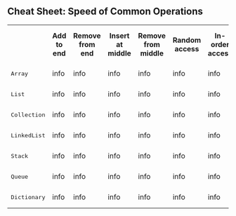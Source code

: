 ## Cheat Sheet: Speed of Common Operations

<table>
  <tr>
    <th> </th>
    <th>Add to end</th>
	<th>Remove from end</th>
	<th>Insert at middle</th>
	<th>Remove from middle</th>
	<th>Random access</th>
	<th>In-order access</th>
	<th>Search for specific element</th>
	<th>Notes</th>	
  </tr>
  <tr>
    <td><pre>Array</pre></td>
    <td>info</td>
    <td>info</td>
    <td>info</td>
    <td>info</td>
    <td>info</td>
    <td>info</td>
    <td>info</td>
	<td>info</td>
  </tr>
  <tr>
    <td><pre>List<T></pre></td>
    <td>info</td>
    <td>info</td>
    <td>info</td>
    <td>info</td>
    <td>info</td>
    <td>info</td>
    <td>info</td>
	<td>info</td>
  </tr>
  <tr>
    <td><pre>Collection<T></pre></td>
    <td>info</td>
    <td>info</td>
    <td>info</td>
    <td>info</td>
    <td>info</td>
    <td>info</td>
    <td>info</td>
	<td>info</td>
  </tr>
    <tr>
    <td><pre>LinkedList<T></pre></td>
    <td>info</td>
    <td>info</td>
    <td>info</td>
    <td>info</td>
    <td>info</td>
    <td>info</td>
    <td>info</td>
	<td>info</td>
  </tr>
    <tr>
    <td><pre>Stack<T></pre></td>
    <td>info</td>
    <td>info</td>
    <td>info</td>
    <td>info</td>
    <td>info</td>
    <td>info</td>
    <td>info</td>
	<td>info</td>
  </tr>
    <tr>
    <td><pre>Queue<T></pre></td>
    <td>info</td>
    <td>info</td>
    <td>info</td>
    <td>info</td>
    <td>info</td>
    <td>info</td>
    <td>info</td>
	<td>info</td>
  </tr>
    <tr>
    <td><pre>Dictionary<K,T></pre></td>
    <td>info</td>
    <td>info</td>
    <td>info</td>
    <td>info</td>
    <td>info</td>
    <td>info</td>
    <td>info</td>
	<td>info</td>
  </tr>
</table>